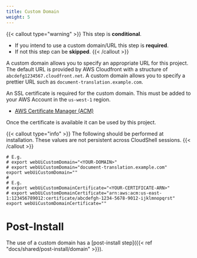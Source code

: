 ```yaml
---
title: Custom Domain
weight: 5
---
```


<!--
Copyright Amazon.com, Inc. or its affiliates. All Rights Reserved.
SPDX-License-Identifier: MIT-0
-->

{{< callout type="warning" >}}
This step is **conditional**.

- If you intend to use a custom domain/URL this step is **required**.
- If not this step can be **skipped**.
{{< /callout >}}

A custom domain allows you to specify an appropriate URL for this project. The default URL is provided by AWS Cloudfront with a structure of `abcdefg1234567.cloudfront.net`. A custom domain allows you to specify a prettier URL such as `document-translation.example.com`.

An SSL certificate is required for the custom domain. This must be added to your AWS Account in the `us-west-1` region. 

- [AWS Certificate Manager (ACM)](https://us-east-1.console.aws.amazon.com/acm/home?region=us-east-1#/certificates/request)

Once the certificate is available it can be used by this project. 

{{< callout type="info" >}}
The following should be performed at installation. These values are not persistent across CloudShell sessions.
{{< /callout >}}

```shell
# E.g.
# export webUiCustomDomain="<YOUR-DOMAIN>"
# export webUiCustomDomain="document-translation.example.com"
export webUiCustomDomain=""
#
# E.g.
# export webUiCustomDomainCertificate="<YOUR-CERTIFICATE-ARN>"
# export webUiCustomDomainCertificate="arn:aws:acm:us-east-1:123456789012:certificate/abcdefgh-1234-5678-9012-ijklmnopqrst"
export webUiCustomDomainCertificate=""
```

# Post-Install

The use of a custom domain has a [post-install step]({{< ref "docs/shared/post-install/domain" >}}). 